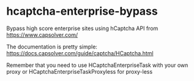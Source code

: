 # hcaptcha-enterprise-bypass
Bypass high score enterprise sites using hCaptcha API from https://www.capsolver.com/

The documentation is pretty simple: https://docs.capsolver.com/guide/captcha/HCaptcha.html

Remember that you need to use HCaptchaEnterpriseTask with your own proxy or HCaptchaEnterpriseTaskProxyless for proxy-less



 
 
 
 











